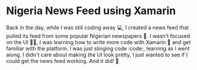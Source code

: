 # Nigeria News Feed using Xamarin
Back in the day, while I was still coding away :computer:, I created a news feed that pulled its feed from some popular Nigerian newspapers :newspaper:. I wasn't focused on the UI 🤷‍♂️, I was learning how to write more code with Xamarin :rocket: and get familiar with the platform. I was just slinging code :code:, learning as I went along. I didn't care about making the UI look pretty, I just wanted to see if I could get the news feed working. And it did! :tada:


